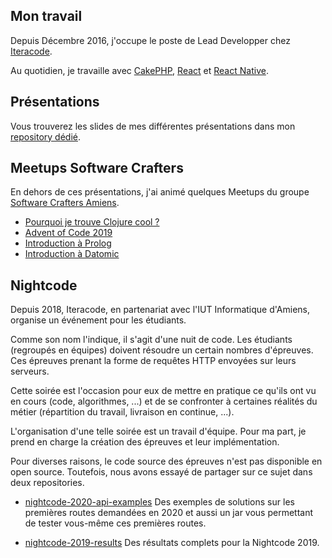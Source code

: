 ## Mon travail

Depuis Décembre 2016, j'occupe le poste de Lead Developper chez [Iteracode](https://iteracode.fr/).

Au quotidien, je travaille avec [CakePHP](https://cakephp.org/), [React](https://reactjs.org/) et [React Native](https://reactnative.dev/).

## Présentations

Vous trouverez les slides de mes différentes présentations dans mon [repository dédié](https://github.com/Charlynux/presentations).

## Meetups Software Crafters

En dehors de ces présentations, j'ai animé quelques Meetups du groupe [Software Crafters Amiens](https://www.meetup.com/fr-FR/Software-Crafters-Amiens/).

- [Pourquoi je trouve Clojure cool ?](https://github.com/Charlynux/clojure-cool-demos)
- [Advent of Code 2019](https://github.com/Charlynux/meetup-advent-of-code)
- [Introduction à Prolog](https://github.com/Charlynux/meetup-crafters-prolog)
- [Introduction à Datomic](https://github.com/Charlynux/meetup-crafters-datalog)

## Nightcode

Depuis 2018, Iteracode, en partenariat avec l'IUT Informatique d'Amiens, organise un événement pour les étudiants.

Comme son nom l'indique, il s'agit d'une nuit de code. Les étudiants (regroupés en équipes) doivent résoudre un certain nombres d'épreuves. Ces épreuves prenant la forme de requêtes HTTP envoyées sur leurs serveurs.

Cette soirée est l'occasion pour eux de mettre en pratique ce qu'ils ont vu en cours (code, algorithmes, ...) et de se confronter à certaines réalités du métier (répartition du travail, livraison en continue, ...).

L'organisation d'une telle soirée est un travail d'équipe. Pour ma part, je prend en charge la création des épreuves et leur implémentation.

Pour diverses raisons, le code source des épreuves n'est pas disponible en open source. Toutefois, nous avons essayé de partager sur ce sujet dans deux repositories.

- [nightcode-2020-api-examples](https://github.com/Iteracode/nightcode-2020-api-examples)
  Des exemples de solutions sur les premières routes demandées en 2020 et aussi un jar vous permettant de tester vous-même ces premières routes.

- [nightcode-2019-results](https://github.com/Iteracode/nightcode-2019-results)
  Des résultats complets pour la Nightcode 2019.
